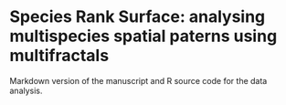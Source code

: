 # Species Rank Surface: analysing multispecies spatial paterns using multifractals


Markdown version of the manuscript and R source code for the data analysis. 
